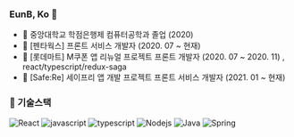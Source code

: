 ### EunB, Ko 👋
- :school: 중앙대학교 학점은행제 컴퓨터공학과 졸업 (2020)
- :office: [펜타웍스] 프론트 서비스 개발자 (2020. 07 ~ 현재)
- :office: [롯데마트] M쿠폰 앱 리뉴얼 프로젝트 프론트 개발자 (2020. 07 ~ 2020. 11) , react/typescript/redux-saga
- :office: [Safe:Re] 세이프리 앱 개발 프로젝트 프론트 서비스 개발자 (2021. 01 ~ 현재)

### 🔭 기술스택
![React](https://img.shields.io/badge/React-5F00FF)
![javascript](https://img.shields.io/badge/Javascript-FFE400)
![typescript](https://img.shields.io/badge/Typescript-0054FF)
![Nodejs](https://img.shields.io/badge/Nodejs-43853d)
![Java](https://img.shields.io/badge/Java-333)
![Spring](https://img.shields.io/badge/Spring-6db33f)


<!--
**EunBKo/EunBKo** is a ✨ _special_ ✨ repository because its `README.md` (this file) appears on your GitHub profile.
![Vuejs](https://img.shields.io/badge/Vuejs-4fc08d)
![Nestjs](https://img.shields.io/badge/Nestjs-ea2845)

Here are some ideas to get you started:

- 🔭 I’m currently working on ...
- 🌱 I’m currently learning ...
- 👯 I’m looking to collaborate on ...
- 🤔 I’m looking for help with ...
- 💬 Ask me about ...
- 📫 How to reach me: ...
- 😄 Pronouns: ...
- ⚡ Fun fact: ...
-->
